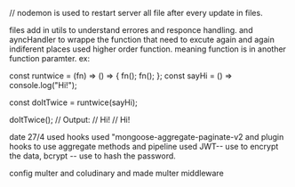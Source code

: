// nodemon is used to restart server all file after every update in files.


files add in utils to understand errores and responce handling.
and ayncHandler to wrappe the function that need to excute again and again indiferent places used higher order function.
meaning function is in another function paramter. ex:

const runtwice = (fn) => () => {
  fn();
  fn();
};
const sayHi = () => console.log("Hi!");

const doItTwice = runtwice(sayHi);

doItTwice(); 
// Output:
// Hi!
// Hi!


date 27/4
used hooks 
used "mongoose-aggregate-paginate-v2 and plugin hooks to use aggregate methods and pipeline
used JWT-- use to encrypt the data, bcrypt -- use to hash the password.

config multer and coludinary and made multer middleware